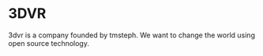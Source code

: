 # 3DVR
3dvr is a company founded by tmsteph. We want to change the world using open source technology. 
